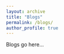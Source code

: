 ```yaml
---
layout: archive
title: "Blogs"
permalink: /blogs/
author_profile: true
---
```


[//]: # ({% include base_path %} )

Blogs go here...